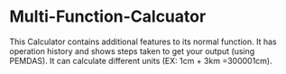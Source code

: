 # Multi-Function-Calcuator
This Calculator contains additional features to its normal function. It has operation history and shows steps taken to get your output (using PEMDAS). It can calculate different units (EX: 1cm + 3km =300001cm).
